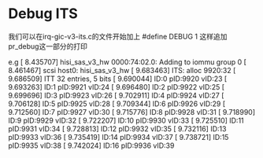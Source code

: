 # Debug ITS

我们可以在irq-gic-v3-its.c的文件开始加上
#define DEBUG 1
这样追加pr_debug这一部分的打印

e.g
[    8.435707] hisi_sas_v3_hw 0000:74:02.0: Adding to iommu group 0
[    8.461467] scsi host0: hisi_sas_v3_hw
[    9.683463] ITS: alloc 9920:32
[    9.686509] ITT 32 entries, 5 bits
[    9.690044] ID:0 pID:9920 vID:23
[    9.693263] ID:1 pID:9921 vID:24
[    9.696480] ID:2 pID:9922 vID:25
[    9.699696] ID:3 pID:9923 vID:26
[    9.702911] ID:4 pID:9924 vID:27
[    9.706128] ID:5 pID:9925 vID:28
[    9.709344] ID:6 pID:9926 vID:29
[    9.712560] ID:7 pID:9927 vID:30
[    9.715776] ID:8 pID:9928 vID:31
[    9.718990] ID:9 pID:9929 vID:32
[    9.722207] ID:10 pID:9930 vID:33
[    9.725510] ID:11 pID:9931 vID:34
[    9.728813] ID:12 pID:9932 vID:35
[    9.732116] ID:13 pID:9933 vID:36
[    9.735419] ID:14 pID:9934 vID:37
[    9.738721] ID:15 pID:9935 vID:38
[    9.742024] ID:16 pID:9936 vID:39 


